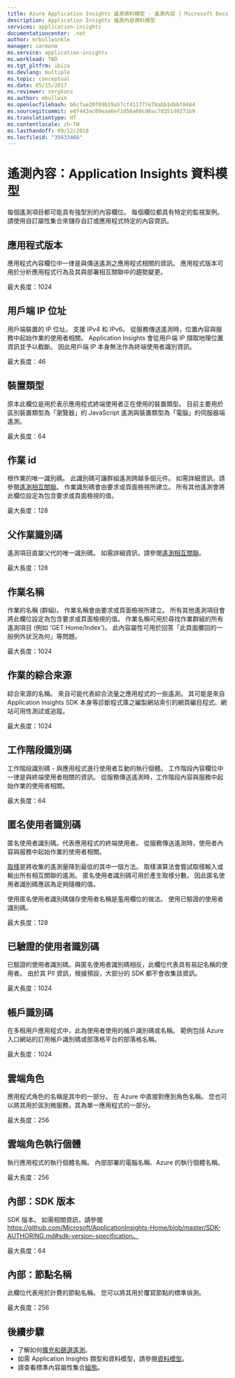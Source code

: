```yaml
---
title: Azure Application Insights 遙測資料模型 - 遙測內容 | Microsoft Docs
description: Application Insights 遙測內容資料模型
services: application-insights
documentationcenter: .net
author: mrbullwinkle
manager: carmonm
ms.service: application-insights
ms.workload: TBD
ms.tgt_pltfrm: ibiza
ms.devlang: multiple
ms.topic: conceptual
ms.date: 05/15/2017
ms.reviewer: sergkanz
ms.author: mbullwin
ms.openlocfilehash: b6cfae20f09b19a57cf411777e78abb1dbbf0484
ms.sourcegitcommit: e8f443ac09eaa6ef1d56a60cd6ac7d351d9271b9
ms.translationtype: HT
ms.contentlocale: zh-TW
ms.lasthandoff: 09/12/2018
ms.locfileid: "35633466"
---
```

# <a name="telemetry-context-application-insights-data-model"></a>遙測內容：Application Insights 資料模型

每個遙測項目都可能具有強型別的內容欄位。 每個欄位都具有特定的監視案例。 請使用自訂屬性集合來儲存自訂或應用程式特定的內容資訊。


## <a name="application-version"></a>應用程式版本

應用程式內容欄位中一律是與傳送遙測之應用程式相關的資訊。 應用程式版本可用於分析應用程式行為及其與部署相互關聯中的趨勢變更。

最大長度：1024


## <a name="client-ip-address"></a>用戶端 IP 位址

用戶端裝置的 IP 位址。 支援 IPv4 和 IPv6。 從服務傳送遙測時，位置內容與服務中起始作業的使用者相關。 Application Insights 會從用戶端 IP 擷取地理位置資訊並予以截斷。 因此用戶端 IP 本身無法作為終端使用者識別資訊。 

最大長度：46


## <a name="device-type"></a>裝置類型

原本此欄位是用於表示應用程式終端使用者正在使用的裝置類型。 目前主要用於區別裝置類型為「瀏覽器」的 JavaScript 遙測與裝置類型為「電腦」的伺服器端遙測。

最大長度：64


## <a name="operation-id"></a>作業 id

根作業的唯一識別碼。 此識別碼可讓群組遙測跨越多個元件。 如需詳細資訊，請參閱[遙測相互關聯](application-insights-correlation.md)。 作業識別碼會由要求或頁面檢視所建立。 所有其他遙測會將此欄位設定為包含要求或頁面檢視的值。 

最大長度：128


## <a name="parent-operation-id"></a>父作業識別碼

遙測項目直屬父代的唯一識別碼。 如需詳細資訊，請參閱[遙測相互關聯](application-insights-correlation.md)。

最大長度：128


## <a name="operation-name"></a>作業名稱

作業的名稱 (群組)。 作業名稱會由要求或頁面檢視所建立。 所有其他遙測項目會將此欄位設定為包含要求或頁面檢視的值。 作業名稱可用於尋找作業群組的所有遙測項目 (例如 'GET Home/Index')。 此內容屬性可用於回答「此頁面擲回的一般例外狀況為何」等問題。

最大長度：1024


## <a name="synthetic-source-of-the-operation"></a>作業的綜合來源

綜合來源的名稱。 來自可能代表綜合流量之應用程式的一些遙測。 其可能是來自 Application Insights SDK 本身等診斷程式庫之編製網站索引的網頁編目程式、網站可用性測試或追蹤。

最大長度：1024


## <a name="session-id"></a>工作階段識別碼

工作階段識別碼 - 與應用程式進行使用者互動的執行個體。 工作階段內容欄位中一律是與終端使用者相關的資訊。 從服務傳送遙測時，工作階段內容與服務中起始作業的使用者相關。

最大長度：64


## <a name="anonymous-user-id"></a>匿名使用者識別碼

匿名使用者識別碼。代表應用程式的終端使用者。 從服務傳送遙測時，使用者內容與服務中起始作業的使用者相關。

[取樣](app-insights-sampling.md)是將收集的遙測量降到最低的其中一個方法。 取樣演算法會嘗試取樣輸入或輸出所有相互關聯的遙測。 匿名使用者識別碼可用於產生取樣分數。 因此匿名使用者識別碼應該為足夠隨機的值。 

使用匿名使用者識別碼儲存使用者名稱是濫用欄位的做法。 使用已驗證的使用者識別碼。

最大長度：128


## <a name="authenticated-user-id"></a>已驗證的使用者識別碼

已驗證的使用者識別碼。與匿名使用者識別碼相反，此欄位代表具有易記名稱的使用者。 由於其 PII 資訊，根據預設，大部分的 SDK 都不會收集該資訊。

最大長度：1024


## <a name="account-id"></a>帳戶識別碼

在多租用戶應用程式中，此為使用者使用的帳戶識別碼或名稱。 範例包括 Azure 入口網站的訂用帳戶識別碼或部落格平台的部落格名稱。

最大長度：1024


## <a name="cloud-role"></a>雲端角色

應用程式角色的名稱是其中的一部分。 在 Azure 中直接對應到角色名稱。 您也可以將其用於區別微服務，其為單一應用程式的一部分。

最大長度：256


## <a name="cloud-role-instance"></a>雲端角色執行個體

執行應用程式的執行個體名稱。 內部部署的電腦名稱、Azure 的執行個體名稱。

最大長度：256


## <a name="internal-sdk-version"></a>內部：SDK 版本

SDK 版本。 如需相關資訊，請參閱 https://github.com/Microsoft/ApplicationInsights-Home/blob/master/SDK-AUTHORING.md#sdk-version-specification。

最大長度：64


## <a name="internal-node-name"></a>內部：節點名稱

此欄位代表用於計費的節點名稱。 您可以將其用於覆寫節點的標準偵測。

最大長度：256


## <a name="next-steps"></a>後續步驟

- 了解如何[擴充和篩選遙測](app-insights-api-filtering-sampling.md)。
- 如需 Application Insights 類型和資料模型，請參閱[資料模型](application-insights-data-model.md)。
- 請查看標準內容屬性集合[組態](app-insights-configuration-with-applicationinsights-config.md#telemetry-initializers-aspnet)。
